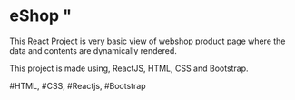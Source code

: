 # eShop "

This React Project is very basic view of webshop product page where the data and contents are dynamically rendered.

This project is made using, ReactJS, HTML, CSS and Bootstrap.

#HTML, #CSS, #Reactjs, #Bootstrap
